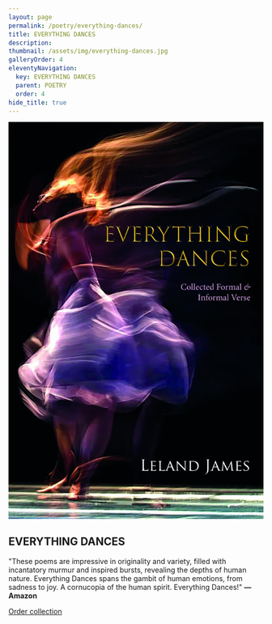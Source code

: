```yaml
---
layout: page
permalink: /poetry/everything-dances/
title: EVERYTHING DANCES
description: 
thumbnail: /assets/img/everything-dances.jpg
galleryOrder: 4
eleventyNavigation:
  key: EVERYTHING DANCES
  parent: POETRY
  order: 4
hide_title: true
---
```


<div class="container">
  <div class="image-container">
    <img src="/assets/img/everything-dances.jpg" alt="Everything Dances cover">
  </div>
  <div class="text-container">
    <h2>EVERYTHING DANCES</h2>
    <p>"These poems are impressive in originality and variety, filled with incantatory murmur and inspired bursts, revealing the depths of human nature. Everything Dances spans the gambit of human emotions, from sadness to joy. A cornucopia of the human spirit. Everything Dances!" <strong>—Amazon</strong></p>
    <p><a href="https://www.amazon.com/Everything-Dances-collection-formal-informal/dp/8119654811">Order collection</a></p>
  </div>
</div>
